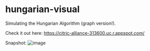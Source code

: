 # hungarian-visual

Simulating the Hungarian Algorithm (graph version!).

Check it out here: https://citric-alliance-313600.uc.r.appspot.com/

Snapshot:
![image](https://user-images.githubusercontent.com/34817835/120130077-4ceebe00-c193-11eb-9319-9eba990c44c9.png)

